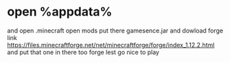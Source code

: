 # open %appdata% 
and open .minecraft 
open mods 
put there gamesence.jar
and dowload forge link https://files.minecraftforge.net/net/minecraftforge/forge/index_1.12.2.html
and put that one in there too forge
lest go nice to play 
 
